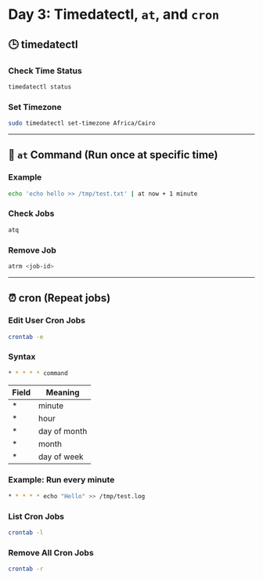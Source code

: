 # Day 3: Timedatectl, `at`, and `cron`

## 🕒 timedatectl

### Check Time Status

```bash
timedatectl status
```

### Set Timezone

```bash
sudo timedatectl set-timezone Africa/Cairo
```

---

## 🧨 `at` Command (Run once at specific time)

### Example

```bash
echo 'echo hello >> /tmp/test.txt' | at now + 1 minute
```

### Check Jobs

```bash
atq
```

### Remove Job

```bash
atrm <job-id>
```

---

## ⏰ cron (Repeat jobs)

### Edit User Cron Jobs

```bash
crontab -e
```

### Syntax

```bash
* * * * * command
```

| Field | Meaning        |
|-------|----------------|
| *     | minute         |
| *     | hour           |
| *     | day of month   |
| *     | month          |
| *     | day of week    |

### Example: Run every minute

```bash
* * * * * echo "Hello" >> /tmp/test.log
```

### List Cron Jobs

```bash
crontab -l
```

### Remove All Cron Jobs

```bash
crontab -r
```
